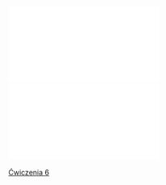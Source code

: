 ![W6_Analiza_21pochodne](Notatki/Semestr%201/Analiza%20matematyczna%201.2A/Wyk%C5%82ady/Wyk%C5%82ad%206/W6_Analiza_21pochodne.pdf)
![Drawing 2022-11-25 11.16.41.excalidraw](Notatki/Semestr%201/Analiza%20matematyczna%201.2A/Wyk%C5%82ady/Wyk%C5%82ad%206/Drawing%202022-11-25%2011.16.41.excalidraw.md)

[Ćwiczenia 6](Notatki/Semestr%201/Analiza%20matematyczna%201.2A/%C4%86wiczenia/%C4%86wiczenia%206/%C4%86wiczenia%206.md)